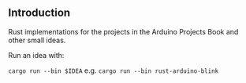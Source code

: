## Introduction

Rust implementations for the projects in the Arduino Projects Book and other small ideas.

Run an idea with:

`cargo run --bin $IDEA` e.g. `cargo run --bin rust-arduino-blink`